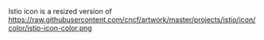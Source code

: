 Istio icon is a resized version of https://raw.githubusercontent.com/cncf/artwork/master/projects/istio/icon/color/istio-icon-color.png